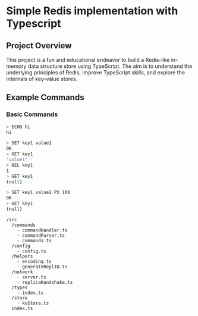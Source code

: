 # Simple Redis implementation with Typescript

## Project Overview

This project is a fun and educational endeavor to build a Redis-like in-memory data structure store using TypeScript. The aim is to understand the underlying principles of Redis, improve TypeScript skills, and explore the internals of key-value stores.

## Example Commands

### Basic Commands

```sh
> ECHO hi
hi
```

```sh
> SET key1 value1
OK
> GET key1
"value1"
> DEL key1
1
> GET key1
(null)

> SET key1 value1 PX 100
OK
> GET key1
(null)
```


```
/src
  /commands
    - commandHandler.ts
    - commandParser.ts
    - commands.ts
  /config
    - config.ts
  /helpers
    - encoding.ts
    - generateReplID.ts
  /network
    - server.ts
    - replicaHandshake.ts
  /types
    - index.ts
  /store
    - kvStore.ts
  index.ts

```